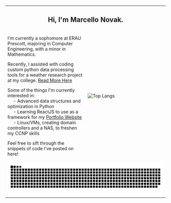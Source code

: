<table style="width: 100%; border-collapse: collapse;">
  <!-- Row for Name -->
  <tr>
    <td colspan="2" style="text-align: center; border: none;">
      <h2>Hi, I'm Marcello Novak.</h2>
    </td>
  </tr>

  <!-- Row for Text and Stats Card -->
  <tr style="border: none;">
    <!-- Text block -->
    <td style="width: 50%; border: none; vertical-align: top;">
      <p>I'm currently a sophomore at ERAU Prescott, majoring in Computer Engineering, with a minor in Mathematics.</p>
      <p>Recently, I assisted with coding custom python data processing tools for a weather research project at my college. 
        <a href="https://news.erau.edu/headlines/embry-riddle-researchers-use-machine-learning-to-tackle-monsoon-season">Read More Here</a></p>
      <p>Some of the things I'm currently interested in: <br>
         &emsp; - Advanced data structures and optimization in Python <br>
         &emsp; - Learning ReactJS to use as a framework for my <a href="https://marcellonovak.com">Portfolio Website</a> <br>
         &emsp; - Linux/VMs, creating domain controllers and a NAS, to freshen my CCNP skills
      </p>
      <p>Feel free to sift through the snippets of code I've posted on here!</p>
    </td>
    
  <!-- Stats card -->
  <td style="width: 50%; border: none;">
    <div style="vertical-align: top; width: 100%; height: 100%; display: block;">
      <img src="https://github-readme-stats.vercel.app/api/top-langs/?username=marcellonovak&theme=algolia&langs_count=6&layout=donut-vertical" alt="Top Langs" style="width: 100%; height: auto; display: block;">
    </div>
  </td>
  </tr>
  
  <!-- Row for Snake Game -->
  <tr>
    <td colspan="2" style="border: none;">
      <picture>
        <source media="(prefers-color-scheme: dark)" srcset="https://raw.githubusercontent.com/marcellonovak/marcellonovak/output/github-contribution-grid-snake-dark.svg">
        <source media="(prefers-color-scheme: light)" srcset="https://raw.githubusercontent.com/marcellonovak/marcellonovak/output/github-contribution-grid-snake.svg">
        <img alt="github contribution grid snake animation" src="https://raw.githubusercontent.com/marcellonovak/marcellonovak/output/github-contribution-grid-snake.svg" style="width: 100%; display: block;">
      </picture>
    </td>
  </tr>
</table>
